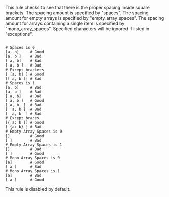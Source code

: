 This rule checks to see that there is the proper spacing inside
square brackets. The spacing amount is specified by "spaces".
The spacing amount for empty arrays is specified by
"empty_array_spaces".
The spacing amount for arrays containing a single item is
specified by "mono_array_spaces".
Specified characters will be ignored if listed in "exceptions".
<pre><code>
# Spaces is 0
[a, b]     # Good
[a, b ]    # Bad
[ a, b]    # Bad
[ a, b ]   # Bad
# Except brackets
[ [a, b] ] # Good
[[ a, b ]] # Bad
# Spaces is 1
[a, b]     # Bad
[a, b ]    # Bad
[ a, b]    # Bad
[ a, b ]   # Good
[ a, b  ]  # Bad
[  a, b ]  # Bad
[  a, b  ] # Bad
# Except braces
[{ a: b }] # Good
[ {a: b} ] # Bad
# Empty Array Spaces is 0
[]         # Good
[ ]        # Bad
# Empty Array Spaces is 1
[]         # Bad
[ ]        # Good
# Mono Array Spaces is 0
[a]        # Good
[ a ]      # Bad
# Mono Array Spaces is 1
[a]        # Bad
[ a ]      # Good
</code></pre>
This rule is disabled by default.